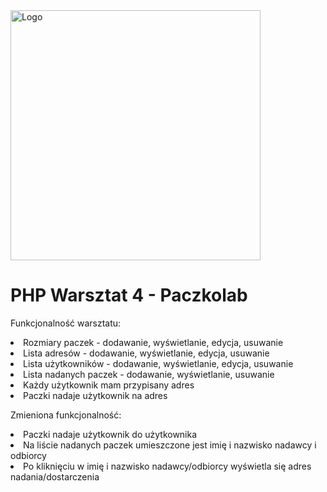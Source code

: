 <img alt="Logo" src="http://coderslab.pl/svg/logo-coderslab.svg" width="400">

# PHP Warsztat 4 - Paczkolab

Funkcjonalność warsztatu:
<li>Rozmiary paczek - dodawanie, wyświetlanie, edycja, usuwanie</li>
<li>Lista adresów - dodawanie, wyświetlanie, edycja, usuwanie</li>
<li>Lista użytkowników - dodawanie, wyświetlanie, edycja, usuwanie</li>
<li>Lista nadanych paczek - dodawanie, wyświetlanie, usuwanie</li>
<li>Każdy użytkownik mam przypisany adres</li>
<li>Paczki nadaje użytkownik na adres</li>

Zmieniona funkcjonalność:
<li>Paczki nadaje użytkownik do użytkownika</li>
<li>Na liście nadanych paczek umieszczone jest imię i nazwisko nadawcy i odbiorcy</li>
<li>Po kliknięciu w imię i nazwisko nadawcy/odbiorcy wyświetla się adres nadania/dostarczenia</li>


